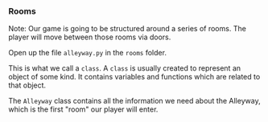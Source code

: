 ### Rooms

Note:
Our game is going to be structured around a series of rooms. The player will move between those rooms via doors.

Open up the file `alleyway.py` in the `rooms` folder.

This is what we call a `class`. A `class` is usually created to represent an object of some kind. It contains variables and functions which are related to that object.

The `Alleyway` class contains all the information we need about the Alleyway, which is the first "room" our player will enter.

